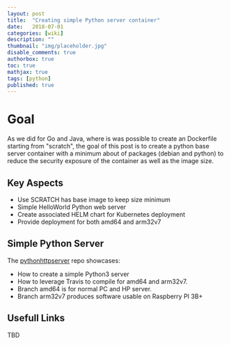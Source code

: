 ```yaml
---
layout: post
title:  "Creating simple Python server container"
date:   2018-07-01
categories: [wiki]
description: ""
thumbnail: "img/placeholder.jpg"
disable_comments: true
authorbox: true
toc: true
mathjax: true
tags: [python]
published: true
---
```


# Goal

As we did for Go and Java, where is was possible to create an Dockerfile starting from "scratch",
the goal of this post is to create a python base server container with a minimum about of packages
(debian and python) to reduce the security exposure of the container as well as the image size.

## Key Aspects

- Use SCRATCH has base image to keep size minimum
- Simple HelloWorld Python web server
- Create associated HELM chart for Kubernetes deployment
- Provide deployment for both amd64 and arm32v7

## Simple Python Server

The [pythonhttpserver](https://github.com/jbrette/pythonhttpserv) repo showcases:
- How to create a simple Python3 server
- How to leverage Travis to compile for amd64 and arm32v7.
- Branch amd64 is for normal PC and HP server.
- Branch arm32v7 produces software usable on Raspberry PI 3B+

## Usefull Links

TBD



